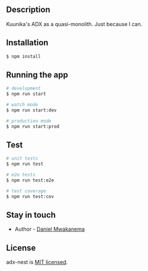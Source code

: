 ## Description

Kuunika's ADX as a quasi-monolith. Just because I can.

## Installation

```bash
$ npm install
```

## Running the app

```bash
# development
$ npm run start

# watch mode
$ npm run start:dev

# production mode
$ npm run start:prod
```

## Test

```bash
# unit tests
$ npm run test

# e2e tests
$ npm run test:e2e

# test coverage
$ npm run test:cov
```

## Stay in touch

- Author - [Daniel Mwakanema](https://github.com/danielmwakanema)

## License

  adx-nest is [MIT licensed](LICENSE).
